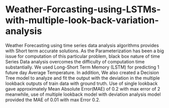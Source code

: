 # Weather-Forcasting-using-LSTMs-with-multiple-look-back-variation-analysis

  Weather Forecasting using time series data analysis algorithms provides with Short term accurate solutions. As the Parameterization has been a big issue for computation of this particular problem, black box nature of time Series Data analysis overcomes the difficulty of computation time substantially. We used Long-Short Term Memory (LSTM) for predicting 1 future day Average Temperature. In addition, We also created a Decision Tree model to analyze and fit the output with the deviation in the multiple lookback outputs of train data with ground truth. Use of single lookback gave approximately Mean Absolute Error(MAE) of 0.2 with max error of 2 meanwhile, use of multiple lookback model with deviation analysis model provided the MAE of 0.01 with max Error 0.2.

